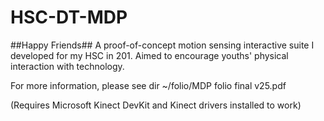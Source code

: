 # HSC-DT-MDP

##Happy Friends##
A proof-of-concept motion sensing interactive suite I developed for my HSC in 201.
Aimed to encourage youths' physical interaction with technology.

For more information, please see dir ~/folio/MDP folio final v25.pdf

(Requires Microsoft Kinect DevKit and Kinect drivers installed to work)


